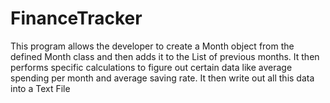 # FinanceTracker
This program allows the developer to create a Month object from the defined
Month class and then adds it to the List of previous months. It then performs
specific calculations to figure out certain data like average spending per
month and average saving rate. It then write out all this data into a Text File
